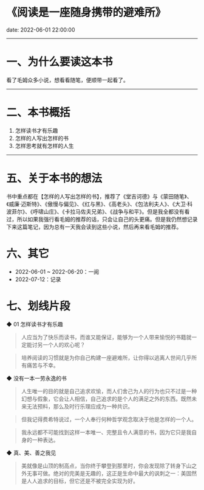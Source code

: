 # 《阅读是一座随身携带的避难所》

date: 2022-06-01 22:00:00

---

# 一、为什么要读这本书

看了毛姆众多小说，想看看随笔，便顺带一起看了。

---

# 二、本书概括

1. 怎样读书才有乐趣
2. 怎样的人写出怎样的书
3. 怎样思考就有怎样的人生

---

# 五、关于本书的想法

书中重点都在【怎样的人写出怎样的书】，推荐了《堂吉诃德》与《蒙田随笔》、《威廉·迈斯特》、《傲慢与偏见》、《红与黑》、《高老头》、《包法利夫人》、《大卫·科波菲尔》、《呼啸山庄》、《卡拉马佐夫兄弟》、《战争与和平》。但是我全都没有看过，所以如果我强行看毛姆的推荐的话，只会让自己的头更痛。但是我仍然想记录下来这篇笔记，因为总有一天我会读到这些小说，然后再来看毛姆的推荐。

# 六、其它

- 2022-06-01 ~ 2022-06-20：一阅
- 2022-07-12：记录

# 七、划线片段

◆ 01 怎样读书才有乐趣

> 人应当为了快乐而读书，而谁又能保证，能够为一个人带来愉悦的书籍就一定能讨另一个人的欢心呢？

> 培养阅读的习惯就是为你自己构建一座避难所，让你得以逃离人世间几乎所有痛苦与不幸。

◆ 没有一本一劳永逸的书

> 人生唯一的目的就是自己追求欢愉，而人们舍己为人的行为也只不过是一种幻想与假象，它会让人相信，自己追求的是个人的满足之外的东西。既然未来无法预料，那么及时行乐理应成为一种共识。

> 但我记得费希特说过，一个人奉行何种哲学观念取决于他是怎样的一个人。

> 我永远都不可能找到这样一本唯一、完整且令人满意的书，因为它只是我自身的一种表达。

◆ 真、美、善之我见

> 美就像是山顶的制高点，当你终于攀登到那里时，你会发现除了转身下山之外无事可做。绝对的完美是无趣的，这正是生命中最大的讽刺之一：美固然是人人追求的目标，但它还是不被完全实现为好。
